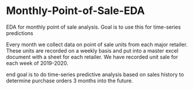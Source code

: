 # Monthly-Point-of-Sale-EDA
EDA for monthly point of sale analysis. Goal is to use this for time-series predictions

Every month we collect data on point of sale units from each major retailer. These units are recorded on a weekly basis and put into a master excel document with a sheet for each retailer. 
We have recorded unit sale for each week of 2019-2020. 

end goal is to do time-series predictive analysis based on sales history to determine purchase orders 3 months into the future. 
